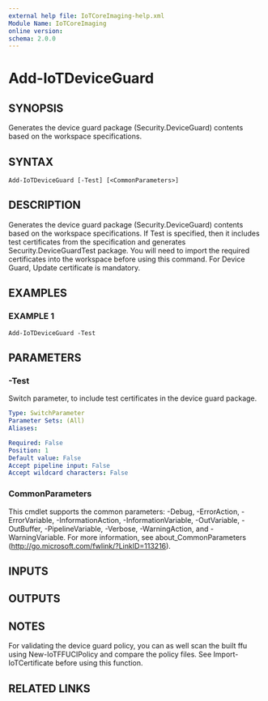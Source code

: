 ```yaml
---
external help file: IoTCoreImaging-help.xml
Module Name: IoTCoreImaging
online version:
schema: 2.0.0
---
```


# Add-IoTDeviceGuard

## SYNOPSIS
Generates the device guard package (Security.DeviceGuard) contents based on the workspace specifications.

## SYNTAX

```
Add-IoTDeviceGuard [-Test] [<CommonParameters>]
```

## DESCRIPTION
Generates the device guard package (Security.DeviceGuard) contents based on the workspace specifications.
If Test is specified, then it includes test certificates from the specification and generates Security.DeviceGuardTest package.
You will need to import the required certificates into the workspace before using this command.
For Device Guard, Update certificate is mandatory.

## EXAMPLES

### EXAMPLE 1
```
Add-IoTDeviceGuard -Test
```

## PARAMETERS

### -Test
Switch parameter, to include test certificates in the device guard package.

```yaml
Type: SwitchParameter
Parameter Sets: (All)
Aliases:

Required: False
Position: 1
Default value: False
Accept pipeline input: False
Accept wildcard characters: False
```

### CommonParameters
This cmdlet supports the common parameters: -Debug, -ErrorAction, -ErrorVariable, -InformationAction, -InformationVariable, -OutVariable, -OutBuffer, -PipelineVariable, -Verbose, -WarningAction, and -WarningVariable.
For more information, see about_CommonParameters (http://go.microsoft.com/fwlink/?LinkID=113216).

## INPUTS

## OUTPUTS

## NOTES
For validating the device guard policy, you can as well scan the built ffu using New-IoTFFUCIPolicy and compare the policy files.
See Import-IoTCertificate before using this function.

## RELATED LINKS
